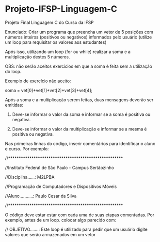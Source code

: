 # Projeto-IFSP-Linguagem-C

Projeto Final Linguagem C do Curso da IFSP

Enunciado:
Criar um programa que preencha um vetor de 5 posições com números inteiros (positivos ou negativos) informados pelo usuário (utilize um loop para requisitar os valores aos estudantes)

Após isso, utilizando um loop (for ou while) realizar a soma e a multiplicação destes 5 números. 

OBS: não serão aceitos exercícios em que a soma é feita sem a utilização do loop. 

Exemplo de exercício não aceito:

soma = vet[0]+vet[1]+vet[2]+vet[3]+vet[4];

Após a soma e a multiplicação serem feitas, duas mensagens deverão ser emitidas:

1) Deve-se informar o valor da soma e informar se a soma é positiva ou negativa.

2) Deve-se informar o valor da multiplicação e informar se a mesma é positiva ou negativa.



Nas primeiras linhas do código, inserir comentários para identificar o aluno e curso. Por exemplo:

//******************************************************

//Instituto Federal de São Paulo - Campus Sertãozinho

//Disciplina......: M2LPBA

//Programação de Computadores e Dispositivos Móveis

//Aluno...........: Paulo Cesar da Silva

//******************************************************


O código deve estar estar com cada uma de suas etapas comentadas. Por exemplo, antes de um loop. colocar algo parecido com:

// OBJETIVO.......: Este loop é utilizado para pedir que um usuário digite valores que serão armazenados em um vetor
